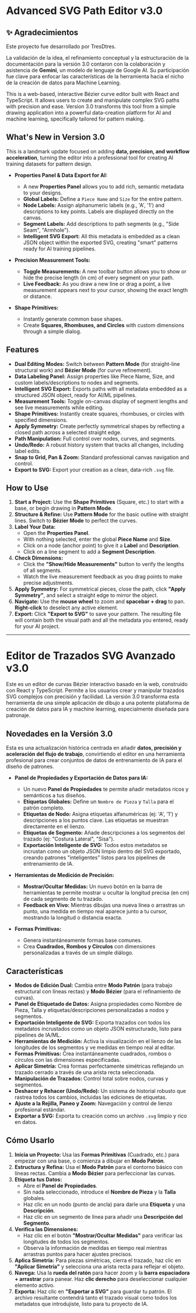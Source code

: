 # Advanced SVG Path Editor v3.0

## ✨ Agradecimientos

Este proyecto fue desarrollado por TresDtres.

La validación de la idea, el refinamiento conceptual y la estructuración de la documentación para la versión 3.0 contaron con la colaboración y asistencia de **Gemini**, un modelo de lenguaje de Google AI. Su participación fue clave para enfocar las características de la herramienta hacia el nicho de la creación de datos para Machine Learning.



This is a web-based, interactive Bézier curve editor built with React and TypeScript. It allows users to create and manipulate complex SVG paths with precision and ease. Version 3.0 transforms this tool from a simple drawing application into a powerful data-creation platform for AI and machine learning, specifically tailored for pattern making.

## What's New in Version 3.0

This is a landmark update focused on adding **data, precision, and workflow acceleration**, turning the editor into a professional tool for creating AI training datasets for pattern design.

-   **Properties Panel & Data Export for AI:**
    -   A new **Properties Panel** allows you to add rich, semantic metadata to your designs.
    -   **Global Labels:** Define a `Piece Name` and `Size` for the entire pattern.
    -   **Node Labels:** Assign alphanumeric labels (e.g., 'A', '1') and descriptions to key points. Labels are displayed directly on the canvas.
    -   **Segment Labels:** Add descriptions to path segments (e.g., "Side Seam", "Armhole").
    -   **Intelligent SVG Export:** All this metadata is embedded as a clean JSON object within the exported SVG, creating "smart" patterns ready for AI training pipelines.

-   **Precision Measurement Tools:**
    -   **Toggle Measurements:** A new toolbar button allows you to show or hide the precise length (in cm) of every segment on your path.
    -   **Live Feedback:** As you draw a new line or drag a point, a live measurement appears next to your cursor, showing the exact length or distance.

-   **Shape Primitives:**
    -   Instantly generate common base shapes.
    -   Create **Squares, Rhombuses, and Circles** with custom dimensions through a simple dialog.

## Features

-   **Dual Editing Modes:** Switch between **Pattern Mode** (for straight-line structural work) and **Bézier Mode** (for curve refinement).
-   **Data Labeling Panel:** Assign properties like Piece Name, Size, and custom labels/descriptions to nodes and segments.
-   **Intelligent SVG Export:** Exports paths with all metadata embedded as a structured JSON object, ready for AI/ML pipelines.
-   **Measurement Tools:** Toggle on-canvas display of segment lengths and see live measurements while editing.
-   **Shape Primitives:** Instantly create squares, rhombuses, or circles with specified dimensions.
-   **Apply Symmetry:** Create perfectly symmetrical shapes by reflecting a closed path across a selected straight edge.
-   **Path Manipulation:** Full control over nodes, curves, and segments.
-   **Undo/Redo:** A robust history system that tracks all changes, including label edits.
-   **Snap to Grid, Pan & Zoom:** Standard professional canvas navigation and control.
-   **Export to SVG:** Export your creation as a clean, data-rich `.svg` file.

## How to Use

1.  **Start a Project:** Use the **Shape Primitives** (Square, etc.) to start with a base, or begin drawing in **Pattern Mode**.
2.  **Structure & Refine:** Use **Pattern Mode** for the basic outline with straight lines. Switch to **Bézier Mode** to perfect the curves.
3.  **Label Your Data:**
    -   Open the **Properties Panel**.
    -   With nothing selected, enter the global **Piece Name** and **Size**.
    -   Click on a node (anchor point) to give it a **Label** and **Description**.
    -   Click on a line segment to add a **Segment Description**.
4.  **Check Dimensions:**
    -   Click the **"Show/Hide Measurements"** button to verify the lengths of all segments.
    -   Watch the live measurement feedback as you drag points to make precise adjustments.
5.  **Apply Symmetry:** For symmetrical pieces, close the path, click **"Apply Symmetry"**, and select a straight edge to mirror the object.
6.  **Navigate:** Use the **mouse wheel** to zoom and **spacebar + drag** to pan. **Right-click** to deselect any active element.
7.  **Export:** Click **"Export to SVG"** to save your pattern. The resulting file will contain both the visual path and all the metadata you entered, ready for your AI project.

---

# Editor de Trazados SVG Avanzado v3.0

Este es un editor de curvas Bézier interactivo basado en la web, construido con React y TypeScript. Permite a los usuarios crear y manipular trazados SVG complejos con precisión y facilidad. La versión 3.0 transforma esta herramienta de una simple aplicación de dibujo a una potente plataforma de creación de datos para IA y machine learning, especialmente diseñada para patronaje.

## Novedades en la Versión 3.0

Esta es una actualización histórica centrada en añadir **datos, precisión y aceleración del flujo de trabajo**, convirtiendo el editor en una herramienta profesional para crear conjuntos de datos de entrenamiento de IA para el diseño de patrones.

-   **Panel de Propiedades y Exportación de Datos para IA:**
    -   Un nuevo **Panel de Propiedades** te permite añadir metadatos ricos y semánticos a tus diseños.
    -   **Etiquetas Globales:** Define un `Nombre de Pieza` y `Talla` para el patrón completo.
    -   **Etiquetas de Nodo:** Asigna etiquetas alfanuméricas (ej: 'A', '1') y descripciones a los puntos clave. Las etiquetas se muestran directamente en el lienzo.
    -   **Etiquetas de Segmento:** Añade descripciones a los segmentos del trazado (ej: "Costura Lateral", "Sisa").
    -   **Exportación Inteligente de SVG:** Todos estos metadatos se incrustan como un objeto JSON limpio dentro del SVG exportado, creando patrones "inteligentes" listos para los pipelines de entrenamiento de IA.

-   **Herramientas de Medición de Precisión:**
    -   **Mostrar/Ocultar Medidas:** Un nuevo botón en la barra de herramientas te permite mostrar u ocultar la longitud precisa (en cm) de cada segmento de tu trazado.
    -   **Feedback en Vivo:** Mientras dibujas una nueva línea o arrastras un punto, una medida en tiempo real aparece junto a tu cursor, mostrando la longitud o distancia exacta.

-   **Formas Primitivas:**
    -   Genera instantáneamente formas base comunes.
    -   Crea **Cuadrados, Rombos y Círculos** con dimensiones personalizadas a través de un simple diálogo.

## Características

-   **Modos de Edición Dual:** Cambia entre **Modo Patrón** (para trabajo estructural con líneas rectas) y **Modo Bézier** (para el refinamiento de curvas).
-   **Panel de Etiquetado de Datos:** Asigna propiedades como Nombre de Pieza, Talla y etiquetas/descripciones personalizadas a nodos y segmentos.
-   **Exportación Inteligente de SVG:** Exporta trazados con todos los metadatos incrustados como un objeto JSON estructurado, listo para pipelines de IA/ML.
-   **Herramientas de Medición:** Activa la visualización en el lienzo de las longitudes de los segmentos y ve medidas en tiempo real al editar.
-   **Formas Primitivas:** Crea instantáneamente cuadrados, rombos o círculos con las dimensiones especificadas.
-   **Aplicar Simetría:** Crea formas perfectamente simétricas reflejando un trazado cerrado a través de una arista recta seleccionada.
-   **Manipulación de Trazados:** Control total sobre nodos, curvas y segmentos.
-   **Deshacer y Rehacer (Undo/Redo):** Un sistema de historial robusto que rastrea todos los cambios, incluidas las ediciones de etiquetas.
-   **Ajuste a la Rejilla, Paneo y Zoom:** Navegación y control de lienzo profesional estándar.
-   **Exportar a SVG:** Exporta tu creación como un archivo `.svg` limpio y rico en datos.

## Cómo Usarlo

1.  **Inicia un Proyecto:** Usa las **Formas Primitivas** (Cuadrado, etc.) para empezar con una base, o comienza a dibujar en **Modo Patrón**.
2.  **Estructura y Refina:** Usa el **Modo Patrón** para el contorno básico con líneas rectas. Cambia a **Modo Bézier** para perfeccionar las curvas.
3.  **Etiqueta tus Datos:**
    -   Abre el **Panel de Propiedades**.
    -   Sin nada seleccionado, introduce el **Nombre de Pieza** y la **Talla** globales.
    -   Haz clic en un nodo (punto de ancla) para darle una **Etiqueta** y una **Descripción**.
    -   Haz clic en un segmento de línea para añadir una **Descripción del Segmento**.
4.  **Verifica las Dimensiones:**
    -   Haz clic en el botón **"Mostrar/Ocultar Medidas"** para verificar las longitudes de todos los segmentos.
    -   Observa la información de medidas en tiempo real mientras arrastras puntos para hacer ajustes precisos.
5.  **Aplica Simetría:** Para piezas simétricas, cierra el trazado, haz clic en **"Aplicar Simetría"** y selecciona una arista recta para reflejar el objeto.
6.  **Navega:** Usa la **rueda del ratón** para hacer zoom y la **barra espaciadora + arrastrar** para panear. Haz **clic derecho** para deseleccionar cualquier elemento activo.
7.  **Exporta:** Haz clic en **"Exportar a SVG"** para guardar tu patrón. El archivo resultante contendrá tanto el trazado visual como todos los metadatos que introdujiste, listo para tu proyecto de IA.
